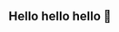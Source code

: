 ## Hello hello hello 👋

<!-- [![Top Langs](https://github-readme-stats.vercel.app/api/top-langs/?username=giuliamelao)](https://github.com/anuraghazra/github-readme-stats)


<!--
**giuliamelao/giuliamelao** is a ✨ _special_ ✨ repository because its `README.md` (this file) appears on your GitHub profile.

Here are some ideas to get you started:

- 🔭 I’m currently working on ...
- 🌱 I’m currently learning ...
- 👯 I’m looking to collaborate on ...
- 🤔 I’m looking for help with ...
- 💬 Ask me about ...
- 📫 How to reach me: ...
- 😄 Pronouns: ...
- ⚡ Fun fact: ...
-->
